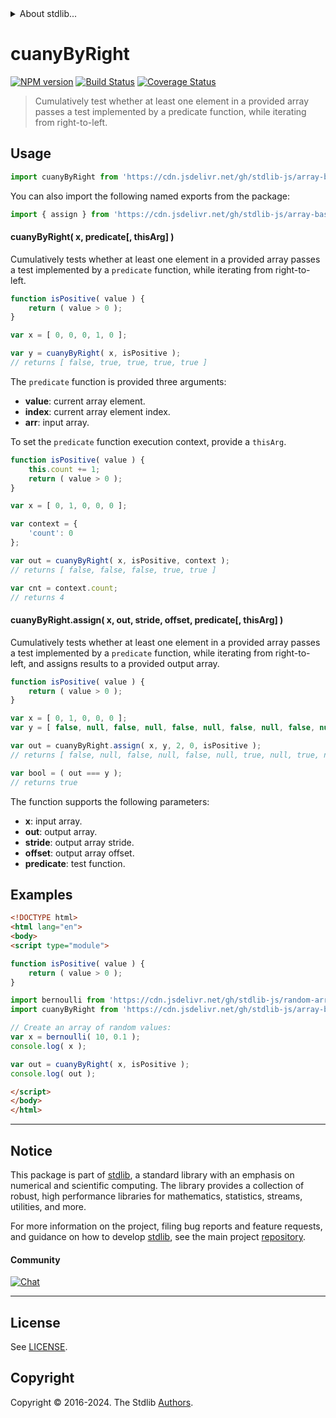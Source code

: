 <!--

@license Apache-2.0

Copyright (c) 2024 The Stdlib Authors.

Licensed under the Apache License, Version 2.0 (the "License");
you may not use this file except in compliance with the License.
You may obtain a copy of the License at

   http://www.apache.org/licenses/LICENSE-2.0

Unless required by applicable law or agreed to in writing, software
distributed under the License is distributed on an "AS IS" BASIS,
WITHOUT WARRANTIES OR CONDITIONS OF ANY KIND, either express or implied.
See the License for the specific language governing permissions and
limitations under the License.

-->


<details>
  <summary>
    About stdlib...
  </summary>
  <p>We believe in a future in which the web is a preferred environment for numerical computation. To help realize this future, we've built stdlib. stdlib is a standard library, with an emphasis on numerical and scientific computation, written in JavaScript (and C) for execution in browsers and in Node.js.</p>
  <p>The library is fully decomposable, being architected in such a way that you can swap out and mix and match APIs and functionality to cater to your exact preferences and use cases.</p>
  <p>When you use stdlib, you can be absolutely certain that you are using the most thorough, rigorous, well-written, studied, documented, tested, measured, and high-quality code out there.</p>
  <p>To join us in bringing numerical computing to the web, get started by checking us out on <a href="https://github.com/stdlib-js/stdlib">GitHub</a>, and please consider <a href="https://opencollective.com/stdlib">financially supporting stdlib</a>. We greatly appreciate your continued support!</p>
</details>

# cuanyByRight

[![NPM version][npm-image]][npm-url] [![Build Status][test-image]][test-url] [![Coverage Status][coverage-image]][coverage-url] <!-- [![dependencies][dependencies-image]][dependencies-url] -->

> Cumulatively test whether at least one element in a provided array passes a test implemented by a predicate function, while iterating from right-to-left.



<section class="usage">

## Usage

```javascript
import cuanyByRight from 'https://cdn.jsdelivr.net/gh/stdlib-js/array-base-cuany-by-right@esm/index.mjs';
```

You can also import the following named exports from the package:

```javascript
import { assign } from 'https://cdn.jsdelivr.net/gh/stdlib-js/array-base-cuany-by-right@esm/index.mjs';
```

#### cuanyByRight( x, predicate\[, thisArg] )

Cumulatively tests whether at least one element in a provided array passes a test implemented by a `predicate` function, while iterating from right-to-left.

```javascript
function isPositive( value ) {
    return ( value > 0 );
}

var x = [ 0, 0, 0, 1, 0 ];

var y = cuanyByRight( x, isPositive );
// returns [ false, true, true, true, true ]
```

The `predicate` function is provided three arguments:

-   **value**: current array element.
-   **index**: current array element index.
-   **arr**: input array.

To set the `predicate` function execution context, provide a `thisArg`.

```javascript
function isPositive( value ) {
    this.count += 1;
    return ( value > 0 );
}

var x = [ 0, 1, 0, 0, 0 ];

var context = {
    'count': 0
};

var out = cuanyByRight( x, isPositive, context );
// returns [ false, false, false, true, true ]

var cnt = context.count;
// returns 4
```

#### cuanyByRight.assign( x, out, stride, offset, predicate\[, thisArg] )

Cumulatively tests whether at least one element in a provided array passes a test implemented by a `predicate` function, while iterating from right-to-left, and assigns results to a provided output array.

```javascript
function isPositive( value ) {
    return ( value > 0 );
}

var x = [ 0, 1, 0, 0, 0 ];
var y = [ false, null, false, null, false, null, false, null, false, null ];

var out = cuanyByRight.assign( x, y, 2, 0, isPositive );
// returns [ false, null, false, null, false, null, true, null, true, null ]

var bool = ( out === y );
// returns true
```

The function supports the following parameters:

-   **x**: input array.
-   **out**: output array.
-   **stride**: output array stride.
-   **offset**: output array offset.
-   **predicate**: test function.

</section>

<!-- /.usage -->

<section class="notes">

</section>

<!-- /.notes -->

<section class="examples">

## Examples

<!-- eslint no-undef: "error" -->

```html
<!DOCTYPE html>
<html lang="en">
<body>
<script type="module">

function isPositive( value ) {
    return ( value > 0 );
}

import bernoulli from 'https://cdn.jsdelivr.net/gh/stdlib-js/random-array-bernoulli@esm/index.mjs';
import cuanyByRight from 'https://cdn.jsdelivr.net/gh/stdlib-js/array-base-cuany-by-right@esm/index.mjs';

// Create an array of random values:
var x = bernoulli( 10, 0.1 );
console.log( x );

var out = cuanyByRight( x, isPositive );
console.log( out );

</script>
</body>
</html>
```

</section>

<!-- /.examples -->

<!-- Section for related `stdlib` packages. Do not manually edit this section, as it is automatically populated. -->

<section class="related">

</section>

<!-- /.related -->

<!-- Section for all links. Make sure to keep an empty line after the `section` element and another before the `/section` close. -->


<section class="main-repo" >

* * *

## Notice

This package is part of [stdlib][stdlib], a standard library with an emphasis on numerical and scientific computing. The library provides a collection of robust, high performance libraries for mathematics, statistics, streams, utilities, and more.

For more information on the project, filing bug reports and feature requests, and guidance on how to develop [stdlib][stdlib], see the main project [repository][stdlib].

#### Community

[![Chat][chat-image]][chat-url]

---

## License

See [LICENSE][stdlib-license].


## Copyright

Copyright &copy; 2016-2024. The Stdlib [Authors][stdlib-authors].

</section>

<!-- /.stdlib -->

<!-- Section for all links. Make sure to keep an empty line after the `section` element and another before the `/section` close. -->

<section class="links">

[npm-image]: http://img.shields.io/npm/v/@stdlib/array-base-cuany-by-right.svg
[npm-url]: https://npmjs.org/package/@stdlib/array-base-cuany-by-right

[test-image]: https://github.com/stdlib-js/array-base-cuany-by-right/actions/workflows/test.yml/badge.svg?branch=main
[test-url]: https://github.com/stdlib-js/array-base-cuany-by-right/actions/workflows/test.yml?query=branch:main

[coverage-image]: https://img.shields.io/codecov/c/github/stdlib-js/array-base-cuany-by-right/main.svg
[coverage-url]: https://codecov.io/github/stdlib-js/array-base-cuany-by-right?branch=main

<!--

[dependencies-image]: https://img.shields.io/david/stdlib-js/array-base-cuany-by-right.svg
[dependencies-url]: https://david-dm.org/stdlib-js/array-base-cuany-by-right/main

-->

[chat-image]: https://img.shields.io/gitter/room/stdlib-js/stdlib.svg
[chat-url]: https://app.gitter.im/#/room/#stdlib-js_stdlib:gitter.im

[stdlib]: https://github.com/stdlib-js/stdlib

[stdlib-authors]: https://github.com/stdlib-js/stdlib/graphs/contributors

[umd]: https://github.com/umdjs/umd
[es-module]: https://developer.mozilla.org/en-US/docs/Web/JavaScript/Guide/Modules

[deno-url]: https://github.com/stdlib-js/array-base-cuany-by-right/tree/deno
[deno-readme]: https://github.com/stdlib-js/array-base-cuany-by-right/blob/deno/README.md
[umd-url]: https://github.com/stdlib-js/array-base-cuany-by-right/tree/umd
[umd-readme]: https://github.com/stdlib-js/array-base-cuany-by-right/blob/umd/README.md
[esm-url]: https://github.com/stdlib-js/array-base-cuany-by-right/tree/esm
[esm-readme]: https://github.com/stdlib-js/array-base-cuany-by-right/blob/esm/README.md
[branches-url]: https://github.com/stdlib-js/array-base-cuany-by-right/blob/main/branches.md

[stdlib-license]: https://raw.githubusercontent.com/stdlib-js/array-base-cuany-by-right/main/LICENSE

</section>

<!-- /.links -->
